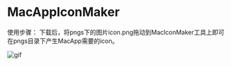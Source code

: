 # MacAppIconMaker

使用步骤：
下载后，将pngs下的图片icon.png拖动到MacIconMaker工具上即可在pngs目录下产生MacApp需要的icon。

![gif](https://github.com/jingyiqiujing/MacAppIconMaker/blob/master/MacIconMaker/README.gif)